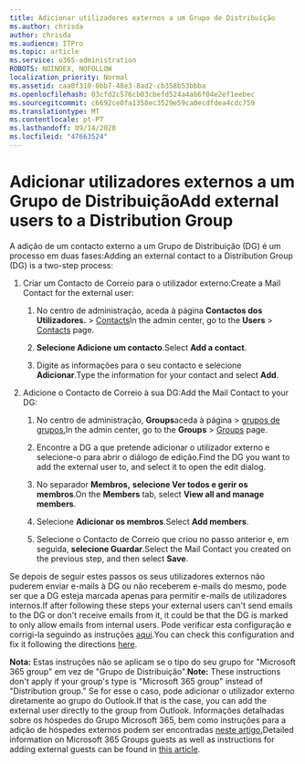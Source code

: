 ```yaml
---
title: Adicionar utilizadores externos a um Grupo de Distribuição
ms.author: chrisda
author: chrisda
ms.audience: ITPro
ms.topic: article
ms.service: o365-administration
ROBOTS: NOINDEX, NOFOLLOW
localization_priority: Normal
ms.assetid: caa0f310-0bb7-48e3-8ad2-cb358b53bbba
ms.openlocfilehash: 03cfd2c576cb03cbefd524a4ab6f04e2ef1eebec
ms.sourcegitcommit: c6692ce0fa1358ec3529e59ca0ecdfdea4cdc759
ms.translationtype: MT
ms.contentlocale: pt-PT
ms.lasthandoff: 09/14/2020
ms.locfileid: "47663524"
---
```

# <a name="add-external-users-to-a-distribution-group"></a><span data-ttu-id="4692a-102">Adicionar utilizadores externos a um Grupo de Distribuição</span><span class="sxs-lookup"><span data-stu-id="4692a-102">Add external users to a Distribution Group</span></span>

<span data-ttu-id="4692a-103">A adição de um contacto externo a um Grupo de Distribuição (DG) é um processo em duas fases:</span><span class="sxs-lookup"><span data-stu-id="4692a-103">Adding an external contact to a Distribution Group (DG) is a two-step process:</span></span>
  
1. <span data-ttu-id="4692a-104">Criar um Contacto de Correio para o utilizador externo:</span><span class="sxs-lookup"><span data-stu-id="4692a-104">Create a Mail Contact for the external user:</span></span>
    
    1. <span data-ttu-id="4692a-105">No centro de administração, aceda à página **Contactos dos Utilizadores.**  >  [Contacts](https://admin.microsoft.com/adminportal/home#/Contact)</span><span class="sxs-lookup"><span data-stu-id="4692a-105">In the admin center, go to the **Users** > [Contacts](https://admin.microsoft.com/adminportal/home#/Contact) page.</span></span> 
    
    2. <span data-ttu-id="4692a-106">**Selecione Adicione um contacto**.</span><span class="sxs-lookup"><span data-stu-id="4692a-106">Select **Add a contact**.</span></span>
    
    3. <span data-ttu-id="4692a-107">Digite as informações para o seu contacto e selecione **Adicionar**.</span><span class="sxs-lookup"><span data-stu-id="4692a-107">Type the information for your contact and select **Add**.</span></span>
    
2. <span data-ttu-id="4692a-108">Adicione o Contacto de Correio à sua DG:</span><span class="sxs-lookup"><span data-stu-id="4692a-108">Add the Mail Contact to your DG:</span></span>
    
    1. <span data-ttu-id="4692a-109">No centro de administração, **Groups**aceda à página  >  [grupos de grupos.](https://admin.microsoft.com/adminportal/home#/groups)</span><span class="sxs-lookup"><span data-stu-id="4692a-109">In the admin center, go to the **Groups** > [Groups](https://admin.microsoft.com/adminportal/home#/groups) page.</span></span> 
    
    2. <span data-ttu-id="4692a-110">Encontre a DG a que pretende adicionar o utilizador externo e selecione-o para abrir o diálogo de edição.</span><span class="sxs-lookup"><span data-stu-id="4692a-110">Find the DG you want to add the external user to, and select it to open the edit dialog.</span></span>
    
    3. <span data-ttu-id="4692a-111">No separador **Membros,** **selecione Ver todos e gerir os membros**.</span><span class="sxs-lookup"><span data-stu-id="4692a-111">On the **Members** tab, select **View all and manage members**.</span></span> 
    
    4. <span data-ttu-id="4692a-112">Selecione **Adicionar os membros**.</span><span class="sxs-lookup"><span data-stu-id="4692a-112">Select **Add members**.</span></span>
    
    5. <span data-ttu-id="4692a-113">Selecione o Contacto de Correio que criou no passo anterior e, em seguida, **selecione Guardar**.</span><span class="sxs-lookup"><span data-stu-id="4692a-113">Select the Mail Contact you created on the previous step, and then select **Save**.</span></span>
    
<span data-ttu-id="4692a-114">Se depois de seguir estes passos os seus utilizadores externos não puderem enviar e-mails à DG ou não receberem e-mails do mesmo, pode ser que a DG esteja marcada apenas para permitir e-mails de utilizadores internos.</span><span class="sxs-lookup"><span data-stu-id="4692a-114">If after following these steps your external users can't send emails to the DG or don't receive emails from it, it could be that the DG is marked to only allow emails from internal users.</span></span> <span data-ttu-id="4692a-115">Pode verificar esta configuração e corrigi-la seguindo as instruções [aqui](https://docs.microsoft.com/exchange/mail-flow-best-practices/non-delivery-reports-in-exchange-online/fix-error-code-5-7-133-in-exchange-online).</span><span class="sxs-lookup"><span data-stu-id="4692a-115">You can check this configuration and fix it following the directions [here](https://docs.microsoft.com/exchange/mail-flow-best-practices/non-delivery-reports-in-exchange-online/fix-error-code-5-7-133-in-exchange-online).</span></span>
  
 <span data-ttu-id="4692a-116">**Nota:** Estas instruções não se aplicam se o tipo do seu grupo for "Microsoft 365 group" em vez de "Grupo de Distribuição".</span><span class="sxs-lookup"><span data-stu-id="4692a-116">**Note:** These instructions don't apply if your group's type is "Microsoft 365 group" instead of "Distribution group."</span></span> <span data-ttu-id="4692a-117">Se for esse o caso, pode adicionar o utilizador externo diretamente ao grupo do Outlook.</span><span class="sxs-lookup"><span data-stu-id="4692a-117">If that is the case, you can add the external user directly to the group from Outlook.</span></span> <span data-ttu-id="4692a-118">Informações detalhadas sobre os hóspedes do Grupo Microsoft 365, bem como instruções para a adição de hóspedes externos podem ser encontradas [neste artigo.](https://support.office.com/article/Guest-access-in-Office-365-Groups-bfc7a840-868f-4fd6-a390-f347bf51aff6.aspx)</span><span class="sxs-lookup"><span data-stu-id="4692a-118">Detailed information on Microsoft 365 Groups guests as well as instructions for adding external guests can be found in [this article](https://support.office.com/article/Guest-access-in-Office-365-Groups-bfc7a840-868f-4fd6-a390-f347bf51aff6.aspx).</span></span>
  